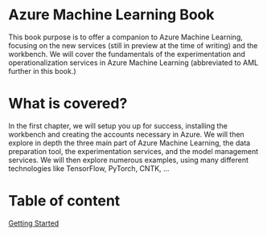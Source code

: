 # Azure Machine Learning Book
This book purpose is to offer a companion to Azure Machine Learning, focusing on the new services (still in preview at the time of writing) and the workbench. We will cover the fundamentals of the experimentation and operationalization services in Azure Machine Learning (abbreviated to AML further in this book.)

# What is covered? 
In the first chapter, we will setup you up for success, installing the workbench and creating the accounts necessary in Azure. We will then explore in depth the three main part of Azure Machine Learning, the data preparation tool, the experimentation services, and the model management services. We will then explore numerous examples, using many different technologies like TensorFlow, PyTorch, CNTK, ... 

# Table of content 
[Getting Started](getting_started.md)